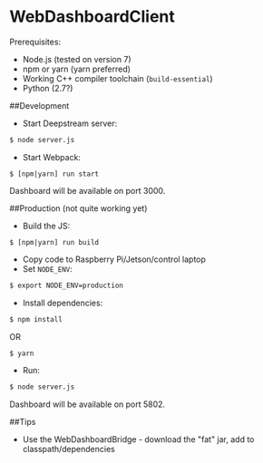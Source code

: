 WebDashboardClient
===

Prerequisites:
* Node.js (tested on version 7)
* npm or yarn (yarn preferred)
* Working C++ compiler toolchain (`build-essential`)
* Python (2.7?)

##Development
- Start Deepstream server:
```bash
$ node server.js
```
- Start Webpack:
```
$ [npm|yarn] run start
```

Dashboard will be available on port 3000.

##Production (not quite working yet)
- Build the JS:
```
$ [npm|yarn] run build
```
- Copy code to Raspberry Pi/Jetson/control laptop
- Set `NODE_ENV`:
```bash
$ export NODE_ENV=production
```
- Install dependencies:
```bash
$ npm install
```
OR
```bash
$ yarn
```
- Run:
```bash
$ node server.js
```

Dashboard will be available on port 5802.

##Tips
- Use the WebDashboardBridge - download the "fat" jar, add to classpath/dependencies
